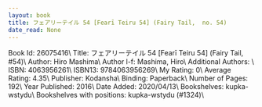 ```yaml
---
layout: book
title: フェアリーテイル 54 [Fearī Teiru 54] (Fairy Tail,  no. 54)
date_read: None
---
```


Book Id: 26075416\ 
Title: フェアリーテイル 54 [Fearī Teiru 54] (Fairy Tail, #54)\ 
Author: Hiro Mashima\ 
Author l-f: Mashima, Hiro\ 
Additional Authors: \ 
ISBN: 4063956261\ 
ISBN13: 9784063956269\ 
My Rating: 0\ 
Average Rating: 4.35\ 
Publisher: Kodansha\ 
Binding: Paperback\ 
Number of Pages: 192\ 
Year Published: 2016\ 
Date Added: 2020/04/13\ 
Bookshelves: kupka-wstydu\ 
Bookshelves with positions: kupka-wstydu (#1324)\ 

